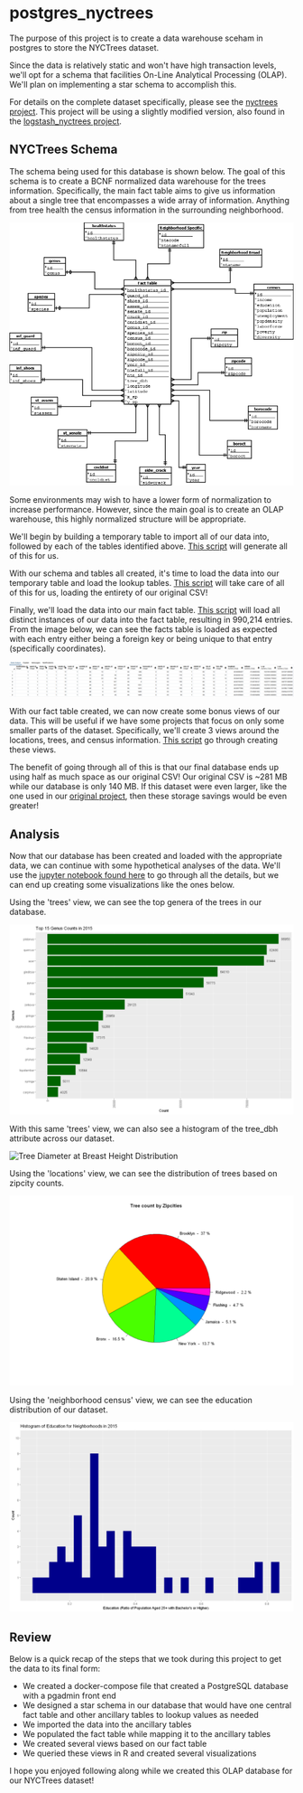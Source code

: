 # postgres_nyctrees
The purpose of this project is to create a data warehouse sceham in postgres to store the NYCTrees dataset. 

Since the data is relatively static and won't have high transaction levels, we'll opt for a schema that facilities On-Line Analytical Processing (OLAP). We'll plan on implementing a star schema to accomplish this. 

For details on the complete dataset specifically, please see the [nyctrees project](https://github.com/kbfoerster/nyctrees). This project will be using a slightly modified version, also found in the [logstash_nyctrees project](https://github.com/kbfoerster/logstash_nyctrees). 

## NYCTrees Schema

The schema being used for this database is shown below. The goal of this schema is to create a BCNF normalized data warehouse for the trees information. Specifically, the main fact table aims to give us information about a single tree that encompasses a wide array of information. Anything from tree health the census information in the surrounding neighborhood. 

![NYCTrees Schema](/Images/postgres_schema.png)

Some environments may wish to have a lower form of normalization to increase performance. However, since the main goal is to create an OLAP warehouse, this highly normalized structure will be appropriate. 

We'll begin by building a temporary table to import all of our data into, followed by each of the tables identified above. [This script](/code/schema_creation.sql) will generate all of this for us. 

With our schema and tables all created, it's time to load the data into our temporary table and load the lookup tables. [This script](/code/building_tables.sql) will take care of all of this for us, loading the entirety of our original CSV!

Finally, we'll load the data into our main fact table. [This script](/code/creating_facts_table.sql) will load all distinct instances of our data into the fact table, resulting in 990,214 entries. From the image below, we can see the facts table is loaded as expected with each entry either being a foreign key or being unique to that entry (specifically coordinates). 

![Facts Table Output](/Images/facts_output.PNG)

With our fact table created, we can now create some bonus views of our data. This will be useful if we have some projects that focus on only some smaller parts of the dataset. Specifically, we'll create 3 views around the locations, trees, and census information. [This script](/code/creating_views.sql) go through creating these views. 

The benefit of going through all of this is that our final database ends up using half as much space as our original CSV! Our original CSV is ~281 MB while our database is only 140 MB. If this dataset were even larger, like the one used in our [original project](https://github.com/kbfoerster/nyctrees), then these storage savings would be even greater! 

## Analysis

Now that our database has been created and loaded with the appropriate data, we can continue with some hypothetical analyses of the data. We'll use the [jupyter notebook found here](/code/database_analysis_notebook.ipynb) to go through all the details, but we can end up creating some visualizations like the ones below. 

Using the 'trees' view, we can see the top genera of the trees in our database. 

![Top Genera of NYCTrees](/Images/Top_Genera.png)

With this same 'trees' view, we can also see a histogram of the tree_dbh attribute across our dataset. 

![Tree Diameter at Breast Height Distribution](/Images/tree_dbh_histrogram.png)

Using the 'locations' view, we can see the distribution of trees based on zipcity counts. 

![Top Zipcity by Count](/Images/Top_Zipcity_pie.png)

Using the 'neighborhood census' view, we can see the education distribution of our dataset. 

![Education histogram](/Images/education_histogram.png)

## Review

Below is a quick recap of the steps that we took during this project to get the data to its final form:
- We created a docker-compose file that created a PostgreSQL database with a pgadmin front end
- We designed a star schema in our database that would have one central fact table and other ancillary tables to lookup values as needed
- We imported the data into the ancillary tables
- We populated the fact table while mapping it to the ancillary tables
- We created several views based on our fact table
- We queried these views in R and created several visualizations

I hope you enjoyed following along while we created this OLAP database for our NYCTrees dataset! 